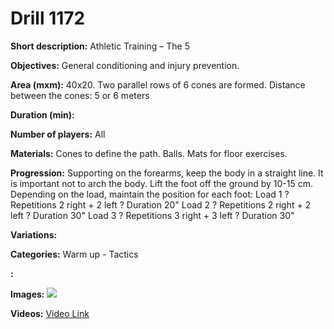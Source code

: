 # Drill 1172

**Short description:**
Athletic Training – The 5

**Objectives:**
General conditioning and injury prevention.

**Area (mxm):**
40x20. Two parallel rows of 6 cones are formed. Distance between the cones: 5 or 6 meters

**Duration (min):**


**Number of players:**
All

**Materials:**
Cones to define the path. Balls. Mats for floor exercises.

**Progression:**
Supporting on the forearms, keep the body in a straight line. It is important not to arch the body. Lift the foot off the ground by 10-15 cm. Depending on the load, maintain the position for each foot: Load 1 ? Repetitions 2 right + 2 left ? Duration 20" Load 2 ? Repetitions 2 right + 2 left ? Duration 30" Load 3 ? Repetitions 3 right + 3 left ? Duration 30"

**Variations:**


**Categories:**
Warm up - Tactics

**:**


**Images:**
![](https://www.coachingfutsal.com/\images\5b4974ad6913ef40317abdb7dd04208f6961a09d1e7ed0786406c0b25b102539204c47dd556d1092dbbf4b40b6a9731d23c129fbd38e7fe9eb458442ef3f0d455342978d7ac36.jpg)

**Videos:**
[Video Link](https://www.youtube.com/embed/ToTqzwoGd4w)

